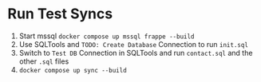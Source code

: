 # Run Test Syncs

1. Start mssql `docker compose up mssql frappe --build`
2. Use SQLTools and `TODO: Create Database` Connection to run `init.sql`
3. Switch to `Test DB` Connection in SQLTools and run `contact.sql` and the other `.sql` files
4. `docker compose up sync --build`
